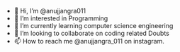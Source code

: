 - 👋 Hi, I’m @anujjangra011
- 👀 I’m interested in Programming
- 🌱 I’m currently learning computer science engineering
- 💞️ I’m looking to collaborate on coding related Doubts
- 📫 How to reach me @anujjangra_011 on instagram.

<!---
anujjangra011/anujjangra011 is a ✨ special ✨ repository because its `README.md` (this file) appears on your GitHub profile.
You can click the Preview link to take a look at your changes.
--->
